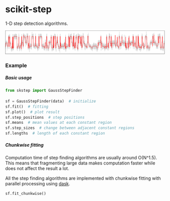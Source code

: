 # scikit-step

1-D step detection algorithms.

![](images/plot.png)

### Example

##### Basic usage

```python
from skstep import GaussStepFinder

sf = GaussStepFinder(data)  # initialize
sf.fit()  # fitting
sf.plot()  # plot result
sf.step_positions  # step positions
sf.means  # mean values at each constant region
sf.step_sizes  # change between adjacent constant regions
sf.lengths  # length of each constant region
```

##### Chunkwise fitting

Computation time of step finding algorithms are usually around O(N^1.5). This means that fragmenting large data makes computation faster while does not affect the result a lot.

All the step finding algorithms are implemented with chunkwise fitting with parallel processing using [dask](https://github.com/dask/dask).

```python
sf.fit_chunkwise()
```
